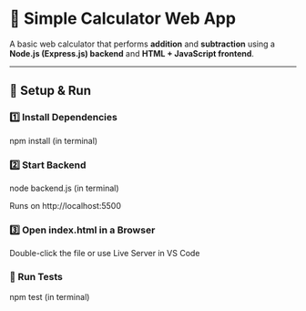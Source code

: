 # 🧮 Simple Calculator Web App

A basic web calculator that performs **addition** and **subtraction** using a **Node.js (Express.js) backend** and **HTML + JavaScript frontend**.

---

## **🚀 Setup & Run**

### **1️⃣ Install Dependencies**
npm install (in terminal)

### **2️⃣ Start Backend**
node backend.js (in terminal)

Runs on http://localhost:5500

### **3️⃣ Open index.html in a Browser**
Double-click the file or use Live Server in VS Code

### **🔬 Run Tests**
npm test (in terminal)
